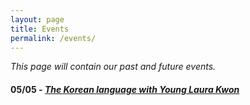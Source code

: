 ```yaml
---
layout: page
title: Events
permalink: /events/
---
```

*This page will contain our past and future events.*

#### 05/05 - [*The Korean language with Young Laura Kwon*](../event/2018/05/06/korean-language.html)
